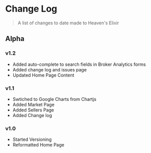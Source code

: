 # Change Log

> A list of changes to date made to Heaven's Elixir

## Alpha

### v1.2

* Added auto-complete to search fields in Broker Analytics forms
* Added change log and issues page
* Updated Home Page Content

### v1.1

* Swtiched to Google Charts from Chartjs
* Added Market Page
* Added Sellers Page
* Added Change log

### v1.0

* Started Versioning
* Reformatted Home Page
